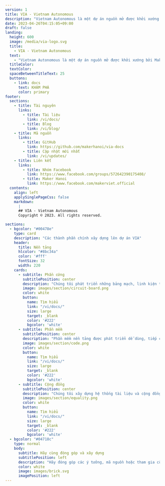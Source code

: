 ```yaml
---
version: 1
title: VIA - Vietnam Autonomous
description: "Vietnam Autonomous là một dự án nguồn mở được khởi xướng bởi Maker Việt nhằm tạo ra một nền tảng mở về robotics, xe tự hành và trí tuệ nhân tạo dành cho học sinh, sinh viên và những người đam mê công nghệ và trí tuệ nhân tạo tại Việt Nam."
date: 2023-04-26T04:15:05+09:00
draft: false
landing:
  height: 600
  image: /media/via-logo.svg
  title:
    - VIA - Vietnam Autonomous
  text:
    - "Vietnam Autonomous là một dự án nguồn mở được khởi xướng bởi Maker Việt nhằm tạo ra một nền tảng mở về xe tự hành để học sinh, sinh viên và những người đam mê công nghệ và trí tuệ nhân tạo có thể tạo ra chiếc xe tự hành in 3D cho riêng mình, phục vụ mục đích học tập, nghiên cứu."
  titleColor:
  textColor:
  spaceBetweenTitleText: 25
  buttons:
    - link: docs
      text: KHÁM PHÁ
      color: primary
footer:
  sections:
    - title: Tài nguyên
      links:
        - title: Tài liệu
          link: /vi/docs/
        - title: Blog
          link: /vi/blog/
    - title: Mã nguồn
      links:
        - title: GitHub
          link: https://github.com/makerhanoi/via-docs
        - title: Cập nhật mới nhất
          link: /vi/updates/
    - title: Liên kết
      links:
        - title: Nhóm Facebook
          link: https://www.facebook.com/groups/572642390175408/
        - title: Maker Hanoi
          link: https://www.facebook.com/makerviet.official
  contents:
    align: left
    applySinglePageCss: false
    markdown:
      |
      ## VIA - Vietnam Autonomous
      Copyright © 2023. All rights reserved.

sections:
  - bgcolor: "#00478e"
    type: card
    description: "Các thành phần chính xây dựng lên dự án VIA"
    header:
      title: Nền tảng
      hlcolor: "#8bc34a"
      color: '#fff'
      fontSize: 32
      width: 220
    cards:
      - subtitle: Phần cứng
        subtitlePosition: center
        description: "Chúng tôi phát triển những bảng mạch, linh kiện tốt nhất với mức giá hợp lý để xây dựng lên các mô hình xe in 3D với tiêu chí đơn giản, dễ triển khai, dễ mở rộng."
        image: images/section/circuit-board.png
        color: white
        button: 
          name: Tìm hiểu
          link: "/vi/docs/"
          size: large
          target: _blank
          color: '#222'
          bgcolor: 'white'
      - subtitle: Phần mềm
        subtitlePosition: center
        description: "Phần mềm nền tảng được phát triển dễ dùng, tiếp cận nhiều đối tượng, giúp người dùng dễ dàng cài đặt, thao tác và triển khai các thuật toán trí tuệ nhân tạo, điều khiển, giao tiếp ngoại vi để tạo nên những dự án thú vị."
        image: images/section/code.png
        color: white
        button: 
          name: Tìm hiểu
          link: "/vi/docs/"
          size: large
          target: _blank
          color: '#222'
          bgcolor: 'white'
      - subtitle: Cộng đồng
        subtitlePosition: center
        description: "Chúng tôi xây dựng hệ thống tài liệu và cộng đồng lớn mạnh về phần cứng, phần mềm và trí tuệ nhân tạo; cùng nhau học và ứng dụng những kĩ thuật mới nhất cho các bài toán xe tự hành."
        image: images/section/equality.png
        color: white
        button: 
          name: Tìm hiểu
          link: "/vi/docs/"
          size: large
          target: _blank
          color: '#222'
          bgcolor: 'white'
  - bgcolor: "#04718c"
    type: normal
    body:
      subtitle: Hãy cùng đóng góp và xây dựng
      subtitlePosition: left
      description: "Hãy đóng góp các ý tưởng, mã nguồn hoặc tham gia cùng chúng tôi xây dựng nên những sản phẩm tuyệt vời từ mã nguồn VIA! Bạn có thể trở thành những người đầu tiên đặt nền móng cho nền tảng xe tự lái in 3D đầu tiên tại Việt Nam!"
      color: white
      image: images/brick.svg 
      imagePosition: left
---
```


